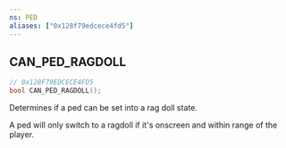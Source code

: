```yaml
---
ns: PED
aliases: ["0x128f79edcece4fd5"]
---
```

## CAN_PED_RAGDOLL

```c
// 0x128F79EDCECE4FD5
bool CAN_PED_RAGDOLL();
```

Determines if a ped can be set into a rag doll state.

A ped will only switch to a ragdoll if it's onscreen and within range of the player.

